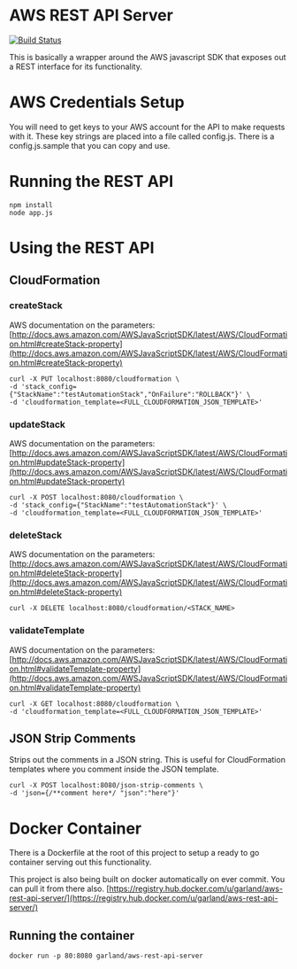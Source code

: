 AWS REST API Server
===================
[![Build Status](https://drone.io/github.com/sekka1/AWS-REST-API-Server/status.png)](https://drone.io/github.com/sekka1/AWS-REST-API-Server/latest)

This is basically a wrapper around the AWS javascript SDK that exposes out a REST interface for its functionality.

AWS Credentials Setup
=====================
You will need to get keys to your AWS account for the API to make requests with it.  These key strings are placed into a file called config.js.  There is a config.js.sample that you can copy and use.

Running the REST API
====================

    npm install
    node app.js
    
Using the REST API
==================

## CloudFormation

### createStack

AWS documentation on the parameters: [http://docs.aws.amazon.com/AWSJavaScriptSDK/latest/AWS/CloudFormation.html#createStack-property](http://docs.aws.amazon.com/AWSJavaScriptSDK/latest/AWS/CloudFormation.html#createStack-property)

    curl -X PUT localhost:8080/cloudformation \
    -d 'stack_config={"StackName":"testAutomationStack","OnFailure":"ROLLBACK"}' \
    -d 'cloudformation_template=<FULL_CLOUDFORMATION_JSON_TEMPLATE>' 

### updateStack

AWS documentation on the parameters: [http://docs.aws.amazon.com/AWSJavaScriptSDK/latest/AWS/CloudFormation.html#updateStack-property](http://docs.aws.amazon.com/AWSJavaScriptSDK/latest/AWS/CloudFormation.html#updateStack-property)

    curl -X POST localhost:8080/cloudformation \
    -d 'stack_config={"StackName":"testAutomationStack"}' \
    -d 'cloudformation_template=<FULL_CLOUDFORMATION_JSON_TEMPLATE>' 

### deleteStack

AWS documentation on the parameters: [http://docs.aws.amazon.com/AWSJavaScriptSDK/latest/AWS/CloudFormation.html#deleteStack-property](http://docs.aws.amazon.com/AWSJavaScriptSDK/latest/AWS/CloudFormation.html#deleteStack-property)

    curl -X DELETE localhost:8080/cloudformation/<STACK_NAME>
    
### validateTemplate

AWS documentation on the parameters: [http://docs.aws.amazon.com/AWSJavaScriptSDK/latest/AWS/CloudFormation.html#validateTemplate-property](http://docs.aws.amazon.com/AWSJavaScriptSDK/latest/AWS/CloudFormation.html#validateTemplate-property)

    curl -X GET localhost:8080/cloudformation \
    -d 'cloudformation_template=<FULL_CLOUDFORMATION_JSON_TEMPLATE>'

## JSON Strip Comments
Strips out the comments in a JSON string.  This is useful for CloudFormation templates where you comment inside the JSON template.

    curl -X POST localhost:8080/json-strip-comments \
    -d 'json={/**comment here*/ "json":"here"}'

Docker Container
=================
There is a Dockerfile at the root of this project to setup a ready to go container serving out this functionality.  

This project is also being built on docker automatically on ever commit.  You can pull it from there also.  [https://registry.hub.docker.com/u/garland/aws-rest-api-server/](https://registry.hub.docker.com/u/garland/aws-rest-api-server/)

## Running the container

    docker run -p 80:8080 garland/aws-rest-api-server
    

